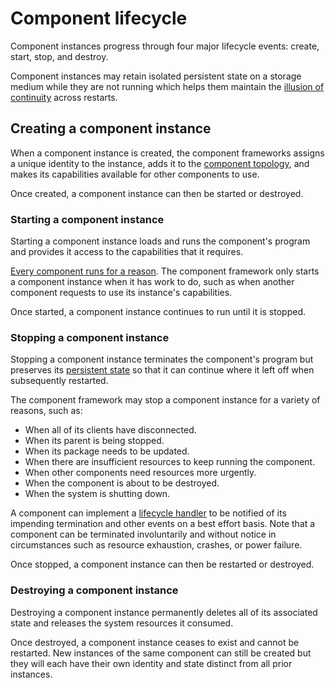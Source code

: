 # Component lifecycle

Component instances progress through four major lifecycle events: create,
start, stop, and destroy.

Component instances may retain isolated persistent state on a storage medium
while they are not running which helps them maintain the
[illusion of continuity][principle-continuity] across restarts.

## Creating a component instance

When a component instance is created, the component frameworks assigns a
unique identity to the instance, adds it to the
[component topology][doc-topology], and makes its capabilities
available for other components to use.

Once created, a component instance can then be started or destroyed.

### Starting a component instance

Starting a component instance loads and runs the component's program
and provides it access to the capabilities that it requires.

[Every component runs for a reason][principle-accountability]. The
component framework only starts a component instance when it has work to do,
such as when another component requests to use its instance's capabilities.

Once started, a component instance continues to run until it is stopped.

### Stopping a component instance

Stopping a component instance terminates the component's program but preserves
its [persistent state][doc-storage] so that it can continue where it left off
when subsequently restarted.

The component framework may stop a component instance for a variety of
reasons, such as:

- When all of its clients have disconnected.
- When its parent is being stopped.
- When its package needs to be updated.
- When there are insufficient resources to keep running the component.
- When other components need resources more urgently.
- When the component is about to be destroyed.
- When the system is shutting down.

A component can implement a [lifecycle handler][doc-lifecycle] to be notified
of its impending termination and other events on a best effort basis. Note
that a component can be terminated involuntarily and without notice in
circumstances such as resource exhaustion, crashes, or power failure.

Once stopped, a component instance can then be restarted or destroyed.

### Destroying a component instance

Destroying a component instance permanently deletes all of its associated
state and releases the system resources it consumed.

Once destroyed, a component instance ceases to exist and cannot be restarted.
New instances of the same component can still be created but they will each
have their own identity and state distinct from all prior instances.

[doc-lifecycle]: lifecycle.md
[doc-storage]: capabilities/storage.md
[doc-topology]: topology.md
[principle-accountability]: design_principles.md#accountability
[principle-continuity]: design_principles.md#illusion-of-continuity
